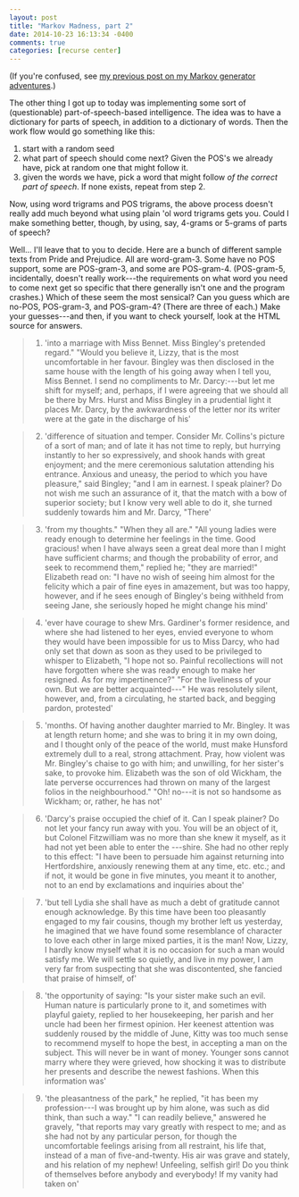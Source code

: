 ```yaml
---
layout: post
title: "Markov Madness, part 2"
date: 2014-10-23 16:13:34 -0400
comments: true
categories: [recurse center]
---
```

(If you're confused, see [my previous post on my Markov generator adventures](/blog/2014/10/23/markov-madness/).)

The other thing I got up to today was implementing some sort of (questionable) part-of-speech-based intelligence. The idea was to have a dictionary for parts of speech, in addition to a dictionary of words. Then the work flow would go something like this:

1. start with a random seed
2. what part of speech should come next? Given the POS's we already have, pick at random one that might follow it.
3. given the words we have, pick a word that might follow _of the correct part of speech_. If none exists, repeat from step 2.

Now, using word trigrams and POS trigrams, the above process doesn't really add much beyond what using plain 'ol word trigrams gets you. Could I make something better, though, by using, say, 4-grams or 5-grams of parts of speech?<!--more-->

Well... I'll leave that to you to decide. Here are a bunch of different sample texts from Pride and Prejudice. All are word-gram-3. Some have no POS support, some are POS-gram-3, and some are POS-gram-4. (POS-gram-5, incidentally, doesn't really work---the requirements on what word you need to come next get so specific that there generally isn't one and the program crashes.) Which of these seem the most sensical? Can you guess which are no-POS, POS-gram-3, and POS-gram-4? (There are three of each.) Make your guesses---and then, if you want to check yourself, look at the HTML source for answers.

> 1) 'into a marriage with Miss Bennet. Miss Bingley's pretended regard." "Would you believe it, Lizzy, that is the most uncomfortable in her favour. Bingley was then disclosed in the same house with the length of his going away when I tell you, Miss Bennet. I send no compliments to Mr. Darcy:---but let me shift for myself; and, perhaps, if I were agreeing that we should all be there by Mrs. Hurst and Miss Bingley in a prudential light it places Mr. Darcy, by the awkwardness of the letter nor its writer were at the gate in the discharge of his'<!--POS-gram = 4-->

> 2) 'difference of situation and temper. Consider Mr. Collins's picture of a sort of man; and of late it has not time to reply, but hurrying instantly to her so expressively, and shook hands with great enjoyment; and the mere ceremonious salutation attending his entrance. Anxious and uneasy, the period to which you have pleasure," said Bingley; "and I am in earnest. I speak plainer? Do not wish me such an assurance of it, that the match with a bow of superior society; but I know very well able to do it, she turned suddenly towards him and Mr. Darcy, "There'<!--POS-gram = 3-->

> 3) 'from my thoughts." "When they all are." "All young ladies were ready enough to determine her feelings in the time. Good gracious! when I have always seen a great deal more than I might have sufficient charms; and though the probability of error, and seek to recommend them," replied he; "they are married!" Elizabeth read on: "I have no wish of seeing him almost for the felicity which a pair of fine eyes in amazement, but was too happy, however, and if he sees enough of Bingley's being withheld from seeing Jane, she seriously hoped he might change his mind' <!--no POS support-->

> 4) 'ever have courage to shew Mrs. Gardiner's former residence, and where she had listened to her eyes, envied everyone to whom they would have been impossible for us to Miss Darcy, who had only set that down as soon as they used to be privileged to whisper to Elizabeth, "I hope not so. Painful recollections will not have forgotten where she was ready enough to make her resigned. As for my impertinence?" "For the liveliness of your own. But we are better acquainted---" He was resolutely silent, however, and, from a circulating, he started back, and begging pardon, protested' <!--no POS support-->

> 5) 'months. Of having another daughter married to Mr. Bingley. It was at length return home; and she was to bring it in my own doing, and I thought only of the peace of the world, must make Hunsford extremely dull to a real, strong attachment. Pray, how violent was Mr. Bingley's chaise to go with him; and unwilling, for her sister's sake, to provoke him. Elizabeth was the son of old Wickham, the late perverse occurrences had thrown on many of the largest folios in the neighbourhood." "Oh! no---it is not so handsome as Wickham; or, rather, he has not'<!--POS-gram = 4-->

> 6) 'Darcy's praise occupied the chief of it. Can I speak plainer? Do not let your fancy run away with you. You will be an object of it, but Colonel Fitzwilliam was no more than she knew it myself, as it had not yet been able to enter the ---shire. She had no other reply to this effect: "I have been to persuade him against returning into Hertfordshire, anxiously renewing them at any time, etc. etc.; and if not, it would be gone in five minutes, you meant it to another, not to an end by exclamations and inquiries about the'<!--POS-gram = 3-->

> 7) 'but tell Lydia she shall have as much a debt of gratitude cannot enough acknowledge. By this time have been too pleasantly engaged to my fair cousins, though my brother left us yesterday, he imagined that we have found some resemblance of character to love each other in large mixed parties, it is the man! Now, Lizzy, I hardly know myself what it is no occasion for such a man would satisfy me. We will settle so quietly, and live in my power, I am very far from suspecting that she was discontented, she fancied that praise of himself, of' <!--no POS support-->

> 8) 'the opportunity of saying: "Is your sister make such an evil. Human nature is particularly prone to it, and sometimes with playful gaiety, replied to her housekeeping, her parish and her uncle had been her firmest opinion. Her keenest attention was suddenly roused by the middle of June, Kitty was too much sense to recommend myself to hope the best, in accepting a man on the subject. This will never be in want of money. Younger sons cannot marry where they were grieved, how shocking it was to distribute her presents and describe the newest fashions. When this information was'<!--POS-gram = 3-->

> 9) 'the pleasantness of the park," he replied, "it has been my profession---I was brought up by him alone, was such as did think, than such a way." "I can readily believe," answered he gravely, "that reports may vary greatly with respect to me; and as she had not by any particular person, for though the uncomfortable feelings arising from all restraint, his life that, instead of a man of five-and-twenty. His air was grave and stately, and his relation of my nephew! Unfeeling, selfish girl! Do you think of themselves before anybody and everybody! If my vanity had taken on'<!--POS-gram = 4-->
